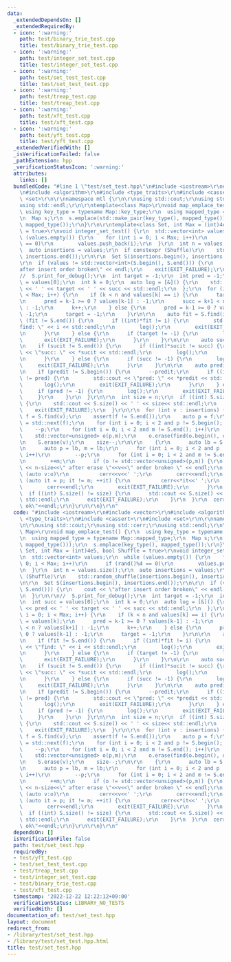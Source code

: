 ```yaml
---
data:
  _extendedDependsOn: []
  _extendedRequiredBy:
  - icon: ':warning:'
    path: test/binary_trie_test.cpp
    title: test/binary_trie_test.cpp
  - icon: ':warning:'
    path: test/integer_set_test.cpp
    title: test/integer_set_test.cpp
  - icon: ':warning:'
    path: test/set_test_test.cpp
    title: test/set_test_test.cpp
  - icon: ':warning:'
    path: test/treap_test.cpp
    title: test/treap_test.cpp
  - icon: ':warning:'
    path: test/xft_test.cpp
    title: test/xft_test.cpp
  - icon: ':warning:'
    path: test/yft_test.cpp
    title: test/yft_test.cpp
  _extendedVerifiedWith: []
  _isVerificationFailed: false
  _pathExtension: hpp
  _verificationStatusIcon: ':warning:'
  attributes:
    links: []
  bundledCode: "#line 1 \"test/set_test.hpp\"\n#include <iostream>\r\n#include <vector>\r\
    \n#include <algorithm>\r\n#include <type_traits>\r\n#include <cassert>\r\n#include\
    \ <set>\r\n\r\nnamespace mtl {\r\n\r\nusing std::cout;\r\nusing std::cerr;\r\n\
    using std::endl;\r\n\r\ntemplate<class Map>\r\nvoid map_emplace_test() {\r\n \
    \ using key_type = typename Map::key_type;\r\n  using mapped_type = typename Map::mapped_type;\r\
    \n  Map s;\r\n  s.emplace(std::make_pair(key_type(), mapped_type()));\r\n  s.emplace(key_type(),\
    \ mapped_type());\r\n}\r\n\r\ntemplate<class Set, int Max = (int)4e5, bool Shuffle\
    \ = true>\r\nvoid integer_set_test() {\r\n  std::vector<int> values;\r\n  while\
    \ (values.empty()) {\r\n    for (int i = 0; i < Max; i++)\r\n      if (rand()%4\
    \ == 0)\r\n        values.push_back(i);\r\n  }\r\n  int n = values.size();\r\n\
    \  auto insertions = values;\r\n  if constexpr (Shuffle)\r\n    std::random_shuffle(insertions.begin(),\
    \ insertions.end());\r\n\r\n  Set S(insertions.begin(), insertions.end());\r\n\
    \r\n  if (values != std::vector<int>(S.begin(), S.end())) {\r\n    cout << \"\
    after insert order broken\" << endl;\r\n    exit(EXIT_FAILURE);\r\n  }\r\n\r\n\
    //  S.print_for_debug();\r\n  int target = -1;\r\n  int pred = -1;\r\n  int succ\
    \ = values[0];\r\n  int k = 0;\r\n  auto log = [&]() {\r\n    std::cout << pred\
    \ << ' ' << target << ' ' << succ << std::endl;\r\n  };\r\n  for (int i = 0; i\
    \ < Max; i++) {\r\n    if (k < n and values[k] == i) {\r\n      target = values[k];\r\
    \n      pred = k-1 >= 0 ? values[k-1] : -1;\r\n      succ = k+1 < n ? values[k+1]\
    \ : -1;\r\n      k++;\r\n    } else {\r\n      pred = k-1 >= 0 ? values[k-1] :\
    \ -1;\r\n      target = -1;\r\n    }\r\n\r\n    auto fit = S.find(i);\r\n    if\
    \ (fit != S.end()) {\r\n      if ((int)*fit != i) {\r\n        std::cout << \"\
    find: \" << i << std::endl;\r\n        log();\r\n        exit(EXIT_FAILURE);\r\
    \n      }\r\n    } else {\r\n      if (target != -1) {\r\n        log();\r\n \
    \       exit(EXIT_FAILURE);\r\n      }\r\n    }\r\n\r\n    auto sucit = S.upper_bound(i);\r\
    \n    if (sucit != S.end()) {\r\n      if ((int)*sucit != succ) {\r\n        std::cout\
    \ << \"succ: \" << *sucit << std::endl;\r\n        log();\r\n        exit(EXIT_FAILURE);\r\
    \n      }\r\n    } else {\r\n      if (succ != -1) {\r\n        log();\r\n   \
    \     exit(EXIT_FAILURE);\r\n      }\r\n    }\r\n\r\n    auto predit = S.lower_bound(i);\r\
    \n    if (predit != S.begin()) {\r\n      --predit;\r\n      if ((int)*predit\
    \ != pred) {\r\n        std::cout << \"pred: \" << *predit << std::endl;\r\n \
    \       log();\r\n        exit(EXIT_FAILURE);\r\n      }\r\n    } else {\r\n \
    \     if (pred != -1) {\r\n        log();\r\n        exit(EXIT_FAILURE);\r\n \
    \     }\r\n    }\r\n  }\r\n\r\n  int size = n;\r\n  if ((int) S.size() != size)\
    \ {\r\n    std::cout << S.size() << ' ' << size<< std::endl;\r\n    log();\r\n\
    \    exit(EXIT_FAILURE);\r\n  }\r\n\r\n  for (int v : insertions) {\r\n    auto\
    \ f = S.find(v);\r\n    assert(f != S.end());\r\n    auto p = f;\r\n    auto m\
    \ = std::next(f);\r\n    for (int i = 0; i < 2 and p != S.begin(); i++)\r\n  \
    \    --p;\r\n    for (int i = 0; i < 2 and m != S.end(); i++)\r\n      ++m;\r\n\
    \    std::vector<unsigned> o(p,m);\r\n    o.erase(find(o.begin(), o.end(), v));\r\
    \n    S.erase(v);\r\n    size--;\r\n\r\n    {\r\n      auto lb = S.lower_bound(v);\r\
    \n      auto p = lb, m = lb;\r\n      for (int i = 0; i < 2 and p != S.begin();\
    \ i++)\r\n        --p;\r\n      for (int i = 0; i < 2 and m != S.end(); i++)\r\
    \n        ++m;\r\n      if (o != std::vector<unsigned>(p,m)) {\r\n        std::cout\
    \ << n-size<<\" after erase \"<<v<<\" order broken \" << endl;\r\n        for\
    \ (auto v:o)\r\n          cerr<<v<<' ';\r\n        cerr<<endl;\r\n        for\
    \ (auto it = p; it != m; ++it) {\r\n          cerr<<*it<<' ';\r\n        }\r\n\
    \        cerr<<endl;\r\n        exit(EXIT_FAILURE);\r\n      }\r\n    }\r\n  \
    \  if ((int) S.size() != size) {\r\n      std::cout << S.size() << ' ' << size<<\
    \ std::endl;\r\n      exit(EXIT_FAILURE);\r\n    }\r\n  }\r\n  cerr<<\"integer_set_test\
    \ ok\"<<endl;\r\n}\r\n\r\n}\r\n"
  code: "#include <iostream>\r\n#include <vector>\r\n#include <algorithm>\r\n#include\
    \ <type_traits>\r\n#include <cassert>\r\n#include <set>\r\n\r\nnamespace mtl {\r\
    \n\r\nusing std::cout;\r\nusing std::cerr;\r\nusing std::endl;\r\n\r\ntemplate<class\
    \ Map>\r\nvoid map_emplace_test() {\r\n  using key_type = typename Map::key_type;\r\
    \n  using mapped_type = typename Map::mapped_type;\r\n  Map s;\r\n  s.emplace(std::make_pair(key_type(),\
    \ mapped_type()));\r\n  s.emplace(key_type(), mapped_type());\r\n}\r\n\r\ntemplate<class\
    \ Set, int Max = (int)4e5, bool Shuffle = true>\r\nvoid integer_set_test() {\r\
    \n  std::vector<int> values;\r\n  while (values.empty()) {\r\n    for (int i =\
    \ 0; i < Max; i++)\r\n      if (rand()%4 == 0)\r\n        values.push_back(i);\r\
    \n  }\r\n  int n = values.size();\r\n  auto insertions = values;\r\n  if constexpr\
    \ (Shuffle)\r\n    std::random_shuffle(insertions.begin(), insertions.end());\r\
    \n\r\n  Set S(insertions.begin(), insertions.end());\r\n\r\n  if (values != std::vector<int>(S.begin(),\
    \ S.end())) {\r\n    cout << \"after insert order broken\" << endl;\r\n    exit(EXIT_FAILURE);\r\
    \n  }\r\n\r\n//  S.print_for_debug();\r\n  int target = -1;\r\n  int pred = -1;\r\
    \n  int succ = values[0];\r\n  int k = 0;\r\n  auto log = [&]() {\r\n    std::cout\
    \ << pred << ' ' << target << ' ' << succ << std::endl;\r\n  };\r\n  for (int\
    \ i = 0; i < Max; i++) {\r\n    if (k < n and values[k] == i) {\r\n      target\
    \ = values[k];\r\n      pred = k-1 >= 0 ? values[k-1] : -1;\r\n      succ = k+1\
    \ < n ? values[k+1] : -1;\r\n      k++;\r\n    } else {\r\n      pred = k-1 >=\
    \ 0 ? values[k-1] : -1;\r\n      target = -1;\r\n    }\r\n\r\n    auto fit = S.find(i);\r\
    \n    if (fit != S.end()) {\r\n      if ((int)*fit != i) {\r\n        std::cout\
    \ << \"find: \" << i << std::endl;\r\n        log();\r\n        exit(EXIT_FAILURE);\r\
    \n      }\r\n    } else {\r\n      if (target != -1) {\r\n        log();\r\n \
    \       exit(EXIT_FAILURE);\r\n      }\r\n    }\r\n\r\n    auto sucit = S.upper_bound(i);\r\
    \n    if (sucit != S.end()) {\r\n      if ((int)*sucit != succ) {\r\n        std::cout\
    \ << \"succ: \" << *sucit << std::endl;\r\n        log();\r\n        exit(EXIT_FAILURE);\r\
    \n      }\r\n    } else {\r\n      if (succ != -1) {\r\n        log();\r\n   \
    \     exit(EXIT_FAILURE);\r\n      }\r\n    }\r\n\r\n    auto predit = S.lower_bound(i);\r\
    \n    if (predit != S.begin()) {\r\n      --predit;\r\n      if ((int)*predit\
    \ != pred) {\r\n        std::cout << \"pred: \" << *predit << std::endl;\r\n \
    \       log();\r\n        exit(EXIT_FAILURE);\r\n      }\r\n    } else {\r\n \
    \     if (pred != -1) {\r\n        log();\r\n        exit(EXIT_FAILURE);\r\n \
    \     }\r\n    }\r\n  }\r\n\r\n  int size = n;\r\n  if ((int) S.size() != size)\
    \ {\r\n    std::cout << S.size() << ' ' << size<< std::endl;\r\n    log();\r\n\
    \    exit(EXIT_FAILURE);\r\n  }\r\n\r\n  for (int v : insertions) {\r\n    auto\
    \ f = S.find(v);\r\n    assert(f != S.end());\r\n    auto p = f;\r\n    auto m\
    \ = std::next(f);\r\n    for (int i = 0; i < 2 and p != S.begin(); i++)\r\n  \
    \    --p;\r\n    for (int i = 0; i < 2 and m != S.end(); i++)\r\n      ++m;\r\n\
    \    std::vector<unsigned> o(p,m);\r\n    o.erase(find(o.begin(), o.end(), v));\r\
    \n    S.erase(v);\r\n    size--;\r\n\r\n    {\r\n      auto lb = S.lower_bound(v);\r\
    \n      auto p = lb, m = lb;\r\n      for (int i = 0; i < 2 and p != S.begin();\
    \ i++)\r\n        --p;\r\n      for (int i = 0; i < 2 and m != S.end(); i++)\r\
    \n        ++m;\r\n      if (o != std::vector<unsigned>(p,m)) {\r\n        std::cout\
    \ << n-size<<\" after erase \"<<v<<\" order broken \" << endl;\r\n        for\
    \ (auto v:o)\r\n          cerr<<v<<' ';\r\n        cerr<<endl;\r\n        for\
    \ (auto it = p; it != m; ++it) {\r\n          cerr<<*it<<' ';\r\n        }\r\n\
    \        cerr<<endl;\r\n        exit(EXIT_FAILURE);\r\n      }\r\n    }\r\n  \
    \  if ((int) S.size() != size) {\r\n      std::cout << S.size() << ' ' << size<<\
    \ std::endl;\r\n      exit(EXIT_FAILURE);\r\n    }\r\n  }\r\n  cerr<<\"integer_set_test\
    \ ok\"<<endl;\r\n}\r\n\r\n}\r\n"
  dependsOn: []
  isVerificationFile: false
  path: test/set_test.hpp
  requiredBy:
  - test/yft_test.cpp
  - test/set_test_test.cpp
  - test/treap_test.cpp
  - test/integer_set_test.cpp
  - test/binary_trie_test.cpp
  - test/xft_test.cpp
  timestamp: '2022-12-22 12:22:12+09:00'
  verificationStatus: LIBRARY_NO_TESTS
  verifiedWith: []
documentation_of: test/set_test.hpp
layout: document
redirect_from:
- /library/test/set_test.hpp
- /library/test/set_test.hpp.html
title: test/set_test.hpp
---
```

